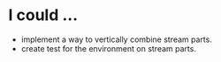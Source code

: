 # I could ...

* implement a way to vertically combine stream parts.
* create test for the environment on stream parts.
